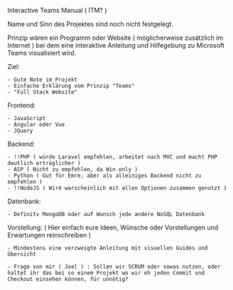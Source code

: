 Interactive Teams Manual ( ITM? )

Name und Sinn des Projektes sind noch nicht festgelegt.

Prinzip wären ein Programm oder Website ( möglicherweise zusätzlich im Internet ) bei dem eine interaktive Anleitung und Hilfegebung zu Microsoft Teams visualisiert wird.

Ziel:

	- Gute Note im Projekt
	- Einfache Erklärung vom Prinzip "Teams"
	- "Full Stack Website"


Frontend:

	- JavaScript
	- Angular oder Vue
	- JQuery

Backend:
	
	- !!PHP ( würde Laravel empfehlen, arbeitet nach MVC und macht PHP deutlich erträglicher )
	- ASP ( Nicht zu empfehlen, da Win only )
	- Python ( Gut für Emre, aber als alleiniges Backend nicht zu empfehlen ) 
	- !!NodeJS ( Wird warscheinlich mit allen Optionen zusammen genutzt ) 

Datenbank:
	
	- Definitv MongoDB oder auf Wunsch jede andere NoSQL Datenbank



Vorstellung: ( Hier einfach eure Ideen, Wünsche oder Vorstellungen und Erwartungen reinschreiben ) 

	- Mindestens eine verzweigte Anleitung mit visuellen Guides und Übersicht

	- Frage von mir ( Joel ) : Sollen wir SCRUM oder sowas nutzen, oder haltet ihr das bei so einem Projekt wo wir eh jeden Commit und Checkout einsehen können, für unnötig?
